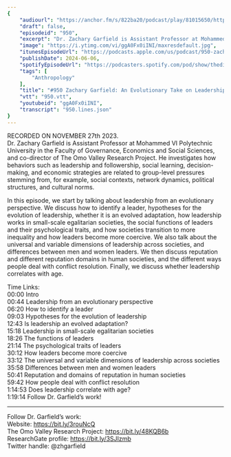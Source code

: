 ```yaml
---
{
	"audiourl": "https://anchor.fm/s/822ba20/podcast/play/81015650/https%3A%2F%2Fd3ctxlq1ktw2nl.cloudfront.net%2Fstaging%2F2024-0-9%2F2aa7dc6d-1bc5-27b5-7155-30f7c4b19645.m4a",
	"draft": false,
	"episodeid": "950",
	"excerpt": "Dr. Zachary Garfield is Assistant Professor at Mohammed VI Polytechnic University in the Faculty of Governance, Economics and Social Sciences, and co-director of The Omo Valley Research Project. He investigates how behaviors such as leadership and followership, social learning, decision-making, and economic strategies are related to group-level pressures stemming from, for example, social contexts, network dynamics, political structures, and cultural norms.",
	"image": "https://i.ytimg.com/vi/ggA0Fx0iINI/maxresdefault.jpg",
	"itunesEpisodeUrl": "https://podcasts.apple.com/us/podcast/950-zachary-garfield-an-evolutionary-take-on/id1451347236?i=1000658083075&uo=4",
	"publishDate": 2024-06-06,
	"spotifyEpisodeUrl": "https://podcasters.spotify.com/pod/show/thedissenter/episodes/950-Zachary-Garfield-An-Evolutionary-Take-on-Leadership--Reputation--and-Conflict-Resolution-e2e6td2",
	"tags": [
		"Anthropology"
	],
	"title": "#950 Zachary Garfield: An Evolutionary Take on Leadership, Reputation, and Conflict Resolution",
	"vtt": "950.vtt",
	"youtubeid": "ggA0Fx0iINI",
	"transcript": "950.lines.json"
}
---
```

RECORDED ON NOVEMBER 27th 2023.  
Dr. Zachary Garfield is Assistant Professor at Mohammed VI Polytechnic University in the Faculty of Governance, Economics and Social Sciences, and co-director of The Omo Valley Research Project. He investigates how behaviors such as leadership and followership, social learning, decision-making, and economic strategies are related to group-level pressures stemming from, for example, social contexts, network dynamics, political structures, and cultural norms.

In this episode, we start by talking about leadership from an evolutionary perspective. We discuss how to identify a leader, hypotheses for the evolution of leadership, whether it is an evolved adaptation, how leadership works in small-scale egalitarian societies, the social functions of leaders and their psychological traits, and how societies transition to more inequality and how leaders become more coercive. We also talk about the universal and variable dimensions of leadership across societies, and differences between men and women leaders. We then discuss reputation and different reputation domains in human societies, and the different ways people deal with conflict resolution. Finally, we discuss whether leadership correlates with age.

Time Links:  
<time>00:00</time> Intro  
<time>00:44</time> Leadership from an evolutionary perspective  
<time>06:20</time> How to identify a leader  
<time>09:03</time> Hypotheses for the evolution of leadership  
<time>12:43</time> Is leadership an evolved adaptation?  
<time>15:18</time> Leadership in small-scale egalitarian societies  
<time>18:26</time> The functions of leaders  
<time>21:14</time> The psychological traits of leaders  
<time>30:12</time> How leaders become more coercive  
<time>33:12</time> The universal and variable dimensions of leadership across societies  
<time>35:58</time> Differences between men and women leaders  
<time>50:41</time> Reputation and domains of reputation in human societies  
<time>59:42</time> How people deal with conflict resolution  
<time>1:14:53</time> Does leadership correlate with age?  
<time>1:19:14</time> Follow Dr. Garfield’s work!

---

Follow Dr. Garfield’s work:  
Website: https://bit.ly/3rouNcQ  
The Omo Valley Research Project: https://bit.ly/48KQB6b  
ResearchGate profile: https://bit.ly/3SJIzmb  
Twitter handle: @zhgarfield
